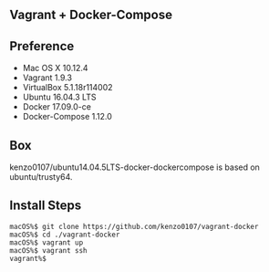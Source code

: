 ## Vagrant + Docker-Compose

## Preference

- Mac OS X 10.12.4
- Vagrant 1.9.3
- VirtualBox 5.1.18r114002
- Ubuntu 16.04.3 LTS
- Docker 17.09.0-ce
- Docker-Compose 1.12.0

## Box

kenzo0107/ubuntu14.04.5LTS-docker-dockercompose is based on ubuntu/trusty64.


## Install Steps

```
macOS%$ git clone https://github.com/kenzo0107/vagrant-docker
macOS%$ cd ./vagrant-docker
macOS%$ vagrant up
macOS%$ vagrant ssh
vagrant%$
```


